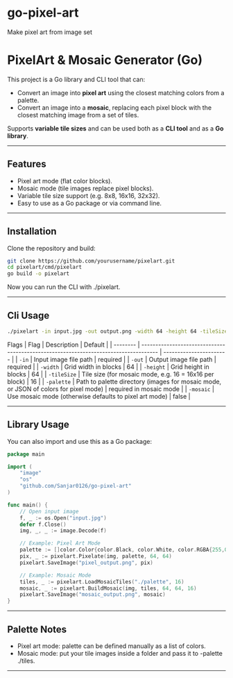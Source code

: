 # go-pixel-art
Make pixel art from image set

# PixelArt & Mosaic Generator (Go)

This project is a Go library and CLI tool that can:

- Convert an image into **pixel art** using the closest matching colors from a palette.
- Convert an image into a **mosaic**, replacing each pixel block with the closest matching image from a set of tiles.

Supports **variable tile sizes** and can be used both as a **CLI tool** and as a **Go library**.

---

## Features

- Pixel art mode (flat color blocks).
- Mosaic mode (tile images replace pixel blocks).
- Variable tile size support (e.g. 8x8, 16x16, 32x32).
- Easy to use as a Go package or via command line.

---

## Installation

Clone the repository and build:

```bash
git clone https://github.com/yourusername/pixelart.git
cd pixelart/cmd/pixelart
go build -o pixelart
```

Now you can run the CLI with ./pixelart.

---

## Cli Usage

```bash
./pixelart -in input.jpg -out output.png -width 64 -height 64 -tileSize 16 -palette ./palette -mosaic
```
Flags
| Flag        | Description                                                                          | Default                 |
| -------- | ------------------------------------------------------------------------------------ | ----------------------- |
| `-in`       | Input image file path                                                                | required                |
| `-out`      | Output image file path                                                               | required                |
| `-width`    | Grid width in blocks                                                                 | 64                      |
| `-height`   | Grid height in blocks                                                                | 64                      |
| `-tileSize` | Tile size (for mosaic mode, e.g. 16 = 16x16 per block)                          | 16                      |
| `-palette`  | Path to palette directory (images for mosaic mode, or JSON of colors for pixel mode) | required in mosaic mode |
| `-mosaic`   | Use mosaic mode (otherwise defaults to pixel art mode)                               | false                   |

---

## Library Usage

You can also import and use this as a Go package:
```go
package main

import (
    "image"
    "os"
    "github.com/Sanjar0126/go-pixel-art"
)

func main() {
    // Open input image
    f, _ := os.Open("input.jpg")
    defer f.Close()
    img, _, _ := image.Decode(f)

    // Example: Pixel Art Mode
    palette := []color.Color{color.Black, color.White, color.RGBA{255,0,0,255}}
    pix, _ := pixelart.Pixelate(img, palette, 64, 64)
    pixelart.SaveImage("pixel_output.png", pix)

    // Example: Mosaic Mode
    tiles, _ := pixelart.LoadMosaicTiles("./palette", 16)
    mosaic, _ := pixelart.BuildMosaic(img, tiles, 64, 64, 16)
    pixelart.SaveImage("mosaic_output.png", mosaic)
}
```

---

## Palette Notes
* Pixel art mode: palette can be defined manually as a list of colors.
* Mosaic mode: put your tile images inside a folder and pass it to -palette ./tiles.
---
